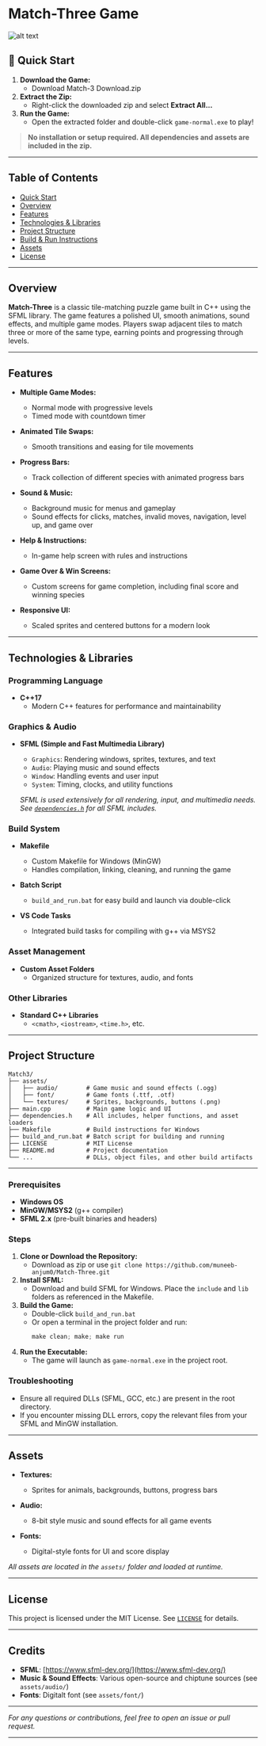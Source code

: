 
# Match-Three Game
![alt text](image.png)


## 🚀 Quick Start

1. **Download the Game:**
	- Download Match-3 Download.zip
2. **Extract the Zip:**
	- Right-click the downloaded zip and select **Extract All...**
3. **Run the Game:**
	- Open the extracted folder and double-click `game-normal.exe` to play!

> **No installation or setup required. All dependencies and assets are included in the zip.**

---

## Table of Contents

- [Quick Start](#-quick-start)
- [Overview](#overview)
- [Features](#features)
- [Technologies & Libraries](#technologies--libraries)
- [Project Structure](#project-structure)
- [Build & Run Instructions](#build--run-instructions)
- [Assets](#assets)
- [License](#license)

---

## Overview

**Match-Three** is a classic tile-matching puzzle game built in C++ using the SFML library. The game features a polished UI, smooth animations, sound effects, and multiple game modes. Players swap adjacent tiles to match three or more of the same type, earning points and progressing through levels.

---

## Features

- **Multiple Game Modes:**  
	- Normal mode with progressive levels  
	- Timed mode with countdown timer

- **Animated Tile Swaps:**  
	- Smooth transitions and easing for tile movements

- **Progress Bars:**  
	- Track collection of different species with animated progress bars

- **Sound & Music:**  
	- Background music for menus and gameplay  
	- Sound effects for clicks, matches, invalid moves, navigation, level up, and game over

- **Help & Instructions:**  
	- In-game help screen with rules and instructions

- **Game Over & Win Screens:**  
	- Custom screens for game completion, including final score and winning species

- **Responsive UI:**  
	- Scaled sprites and centered buttons for a modern look

---

## Technologies & Libraries

### Programming Language

- **C++17**  
	- Modern C++ features for performance and maintainability

### Graphics & Audio

- **SFML (Simple and Fast Multimedia Library)**  
	- `Graphics`: Rendering windows, sprites, textures, and text  
	- `Audio`: Playing music and sound effects  
	- `Window`: Handling events and user input  
	- `System`: Timing, clocks, and utility functions

	*SFML is used extensively for all rendering, input, and multimedia needs. See [`dependencies.h`](dependencies.h) for all SFML includes.*

### Build System

- **Makefile**  
	- Custom Makefile for Windows (MinGW)  
	- Handles compilation, linking, cleaning, and running the game

- **Batch Script**  
	- `build_and_run.bat` for easy build and launch via double-click

- **VS Code Tasks**  
	- Integrated build tasks for compiling with g++ via MSYS2

### Asset Management

- **Custom Asset Folders**  
	- Organized structure for textures, audio, and fonts

### Other Libraries

- **Standard C++ Libraries**  
	- `<cmath>`, `<iostream>`, `<time.h>`, etc.

---

## Project Structure

```
Match3/
├── assets/
│   ├── audio/        # Game music and sound effects (.ogg)
│   ├── font/         # Game fonts (.ttf, .otf)
│   └── textures/     # Sprites, backgrounds, buttons (.png)
├── main.cpp          # Main game logic and UI
├── dependencies.h    # All includes, helper functions, and asset loaders
├── Makefile          # Build instructions for Windows
├── build_and_run.bat # Batch script for building and running
├── LICENSE           # MIT License
├── README.md         # Project documentation
└── ...               # DLLs, object files, and other build artifacts
```

---

### Prerequisites

- **Windows OS**
- **MinGW/MSYS2** (g++ compiler)
- **SFML 2.x** (pre-built binaries and headers)

### Steps

1. **Clone or Download the Repository:**
	- Download as zip or use `git clone https://github.com/muneeb-anjum0/Match-Three.git`
2. **Install SFML:**
	- Download and build SFML for Windows. Place the `include` and `lib` folders as referenced in the Makefile.
3. **Build the Game:**
	- Double-click `build_and_run.bat`  
	- Or open a terminal in the project folder and run:
	  ```powershell
	  make clean; make; make run
	  ```
4. **Run the Executable:**
	- The game will launch as `game-normal.exe` in the project root.

### Troubleshooting

- Ensure all required DLLs (SFML, GCC, etc.) are present in the root directory.
- If you encounter missing DLL errors, copy the relevant files from your SFML and MinGW installation.

---

## Assets

- **Textures:**  
	- Sprites for animals, backgrounds, buttons, progress bars

- **Audio:**  
	- 8-bit style music and sound effects for all game events

- **Fonts:**  
	- Digital-style fonts for UI and score display

*All assets are located in the `assets/` folder and loaded at runtime.*

---

## License

This project is licensed under the MIT License. See [`LICENSE`](LICENSE) for details.

---

## Credits

- **SFML**: [https://www.sfml-dev.org/](https://www.sfml-dev.org/)
- **Music & Sound Effects**: Various open-source and chiptune sources (see `assets/audio/`)
- **Fonts**: Digitalt font (see `assets/font/`)

---

*For any questions or contributions, feel free to open an issue or pull request.*

---
